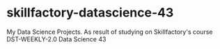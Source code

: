 # skillfactory-datascience-43
My Data Science Projects. As result of studying on Skillfactory's course DST-WEEKLY-2.0 Data Science 43
